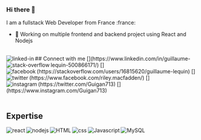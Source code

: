 ### Hi there 👋

I am a fullstack Web Developer from France :france:
- 🔭 Working on multiple frontend and backend project using React and Nodejs

<br>
## Connect with me
[<img align="left" alt="linked-in" src="https://img.shields.io/badge/linkedin-%230077B5.svg?&style=for-the-badge&logo=linkedin&logoColor=white&style=plastic" />](https://www.linkedin.com/in/guillaume-lequin-500866171/)
[<img align="left" alt="stack-overflow" src="https://img.shields.io/badge/stack%20overflow-FE7A16?logo=stack-overflow&logoColor=white&style=for-the-badge&style=plastic" />](https://stackoverflow.com/users/16815620/guillaume-lequin)
[<img align="left" alt="facebook" src="https://img.shields.io/badge/facebook-%231877F2.svg?&style=for-the-badge&logo=facebook&logoColor=white&style=plastic" />](https://www.facebook.com/riley.macfadden/)
[<img align="left" alt="twitter" src="https://img.shields.io/badge/twitter-%231DA1F2.svg?&style=for-the-badge&logo=twitter&logoColor=white&style=plastic" />](https://twitter.com/Guigan713)
[<img align="left" alt="instagram" src="https://shields.io/badge/-Instagram-%ff69b4.svg?&style=for-the-badge&logo=Instagram&logoColor=white&style=plastic" />]
(https://www.instagram.com/Guigan713)

<br>
<br>

## Expertise
<img align="left" alt="react" src="https://img.shields.io/badge/react%20-%2320232a.svg?&style=for-the-badge&logo=react&logoColor=white&style=plastic" />
<img align="left" alt="nodejs" src="https://img.shields.io/badge/node.js%20-%2343853D.svg?&style=for-the-badge&logo=node.js&logoColor=white&style=plastic" />
<img align="left" alt="HTML" src="https://shields.io/badge/-html5-%E34F26.svg?style=for-the-badge&logo=html5&logoColor=white&style=plastic" />
<img align="left" alt="css" src="https://img.shields.io/badge/CSS3-%1572B6.svg?&style=for-the-badge&logo=CSS3&logoColor=white&style=plastic" />
<img align="left" alt="Javascript" src="https://img.shields.io/badge/JavScript-%F7DF1E?&style=for-the-badge&logo=JavaScript&logoColor=white&style=plastic" />
<img align="left" alt="MySQL" src="https://img.shields.io/badge/MySQL-%D79A1?&style=for-the-badge&logo=MySQL&logoColor=white&style=plastic" />

<br>
<br>
